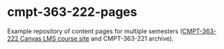 # cmpt-363-222-pages

Example repository of content pages for multiple semesters ([CMPT-363-222 Canvas LMS course site](https://canvas.sfu.ca/courses/69678) and CMPT-363-221 archive).
